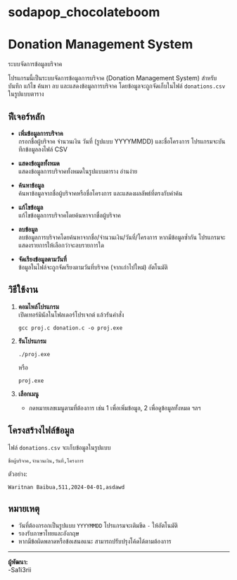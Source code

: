 # sodapop_chocolateboom

# Donation Management System
ระบบจัดการข้อมูลบริจาค

โปรแกรมนี้เป็นระบบจัดการข้อมูลการบริจาค (Donation Management System) สำหรับบันทึก แก้ไข ค้นหา ลบ และแสดงข้อมูลการบริจาค โดยข้อมูลจะถูกจัดเก็บในไฟล์ `donations.csv` ในรูปแบบตาราง

## ฟีเจอร์หลัก

- **เพิ่มข้อมูลการบริจาค**  
  กรอกชื่อผู้บริจาค จำนวนเงิน วันที่ (รูปแบบ YYYYMMDD) และชื่อโครงการ โปรแกรมจะบันทึกข้อมูลลงไฟล์ CSV

- **แสดงข้อมูลทั้งหมด**  
  แสดงข้อมูลการบริจาคทั้งหมดในรูปแบบตาราง อ่านง่าย

- **ค้นหาข้อมูล**  
  ค้นหาข้อมูลจากชื่อผู้บริจาคหรือชื่อโครงการ และแสดงผลลัพธ์ที่ตรงกับคำค้น

- **แก้ไขข้อมูล**  
  แก้ไขข้อมูลการบริจาคโดยค้นหาจากชื่อผู้บริจาค

- **ลบข้อมูล**  
  ลบข้อมูลการบริจาคโดยค้นหาจากชื่อ/จำนวนเงิน/วันที่/โครงการ หากมีข้อมูลซ้ำกัน โปรแกรมจะแสดงรายการให้เลือกว่าจะลบรายการใด

- **จัดเรียงข้อมูลตามวันที่**  
  ข้อมูลในไฟล์จะถูกจัดเรียงตามวันที่บริจาค (จากเก่าไปใหม่) อัตโนมัติ

## วิธีใช้งาน

1. **คอมไพล์โปรแกรม**  
   เปิดเทอร์มินัลในโฟลเดอร์โปรเจกต์ แล้วรันคำสั่ง  
   ```
   gcc proj.c donation.c -o proj.exe
   ```

2. **รันโปรแกรม**  
   ```
   ./proj.exe
   ```
   หรือ  
   ```
   proj.exe
   ```

3. **เลือกเมนู**  
   - กดหมายเลขเมนูตามที่ต้องการ เช่น 1 เพื่อเพิ่มข้อมูล, 2 เพื่อดูข้อมูลทั้งหมด ฯลฯ

## โครงสร้างไฟล์ข้อมูล

ไฟล์ `donations.csv` จะเก็บข้อมูลในรูปแบบ  
```
ชื่อผู้บริจาค,จำนวนเงิน,วันที่,โครงการ
```
ตัวอย่าง:
```
Waritnan Baibua,511,2024-04-01,asdawd
```

## หมายเหตุ

- วันที่ต้องกรอกเป็นรูปแบบ `YYYYMMDD` โปรแกรมจะเติมขีด `-` ให้อัตโนมัติ
- รองรับภาษาไทยและอังกฤษ
- หากมีข้อผิดพลาดหรือข้อเสนอแนะ สามารถปรับปรุงโค้ดได้ตามต้องการ

---
**ผู้พัฒนา:**  
-Sa1i3rii
